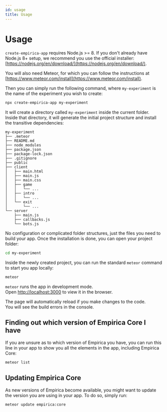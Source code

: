 ```yaml
---
id: usage
title: Usage
---
```


# Usage

`create-empirica-app` requires Node.js &gt;= 8. If you don't already have Node.js 8+ setup, we recommend you use the official installer: [https://nodejs.org/en/download/](https://nodejs.org/en/download/).

You will also need Meteor, for which you can follow the instructions at [https://www.meteor.com/install](https://www.meteor.com/install).

Then you can simply run the following command, where `my-experiment` is the name of the experiment you wish to create:

```bash
npx create-empirica-app my-experiment
```

It will create a directory called `my-experiment` inside the current folder.  
 Inside that directory, it will generate the initial project structure and install the transitive dependencies:

```text
my-experiment
├── .meteor
├── README.md
├── node_modules
├── package.json
├── package-lock.json
├── .gitignore
├── public
├── client
│   ├── main.html
│   ├── main.js
│   ├── main.css
│   ├── game
│   │   └── ...
│   ├── intro
│   │   └── ...
│   └── exit
│       └── ...
└── server
    ├── main.js
    ├── callbacks.js
    └── bots.js
```

No configuration or complicated folder structures, just the files you need to build your app. Once the installation is done, you can open your project folder:

```bash
cd my-experiment
```

Inside the newly created project, you can run the standard `meteor` command to start you app locally:

```bash
meteor
```

`meteor` runs the app in development mode.  
 Open [http://localhost:3000](http://localhost:3000) to view it in the browser.

The page will automatically reload if you make changes to the code.  
 You will see the build errors in the console.

## Finding out which version of Empirica Core I have

If you are unsure as to which version of Empirica you have, you can run this line in your app to show you all the elements in the app, including Empirica Core:

```bash
meteor list
```

## Updating Empirica Core

As new versions of Empirica become available, you might want to update the version you are using in your app. To do so, simply run:

```bash
meteor update empirica:core
```

